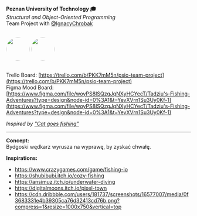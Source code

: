 **Poznan University of Technology 🎓** \
*Structural and Object-Oriented Programming* \
Team Project with [@‌IgnacyChrobak](https://github.com/saladtopfive)

<img src="https://xkond3i.github.io/xKond3i/resources/logo_theme-bg.png" style="margin: 1rem 0; display: inline-block; border-radius: 100vmin; width: 4rem;">
<img src="https://avatars.githubusercontent.com/u/127973555?v=4" style="margin: 1rem 0; display: inline-block; border-radius: 100vmin; width: 4rem;">

Trello Board: [https://trello.com/b/PKK7mM5n/psio-team-project](https://trello.com/b/PKK7mM5n/psio-team-project) \
Figma Mood Board: [https://www.figma.com/file/woyPS8ISQzgJqNXyHCYecT/Tadziu's-Fishing-Adventures?type=design&node-id=0%3A1&t=YevXVrn1Su3Uy0Kf-1](https://www.figma.com/file/woyPS8ISQzgJqNXyHCYecT/Tadziu's-Fishing-Adventures?type=design&node-id=0%3A1&t=YevXVrn1Su3Uy0Kf-1)

*Inspired by ["Cat goes fishing"](https://store.steampowered.com/app/343780/Cat_Goes_Fishing/)*

---

**Concept:** \
Bydgoski wędkarz wyrusza na wyprawę, by zyskać chwałę.

**Inspirations:**
- https://www.crazygames.com/game/fishing-io
- https://shubibubi.itch.io/cozy-fishing
- https://ansimuz.itch.io/underwater-diving
- https://digitalmoons.itch.io/pixel-town
- https://cdn.dribbble.com/users/181737/screenshots/16577007/media/0f3683331e4b39305ca76d32413cd76b.png?compress=1&resize=1000x750&vertical=top

